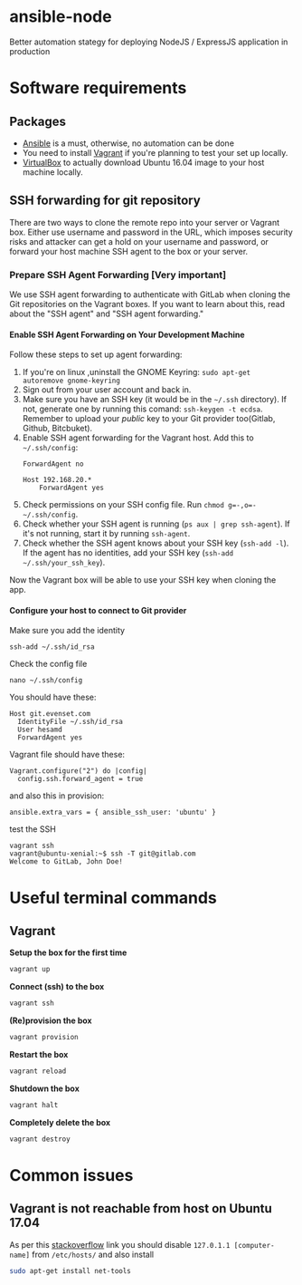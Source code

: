 # ansible-node
Better automation stategy for deploying NodeJS / ExpressJS application in production

# Software requirements
## Packages
* [Ansible](http://docs.ansible.com/ansible/intro_installation.html) is a must, otherwise, no automation can be done
* You need to install [Vagrant](https://www.vagrantup.com/docs/installation/) if you're planning to
test your set up locally.
* [VirtualBox](https://www.virtualbox.org/wiki/Downloads) to actually download Ubuntu 16.04 image to your host machine locally.
## SSH forwarding for git repository
There are two ways to clone the remote repo into your server or Vagrant box. Either use username and password
in the URL, which imposes security risks and attacker can get a hold on your username and password, or forward 
your host machine SSH agent to the box or your server. 

### Prepare SSH Agent Forwarding [Very important]

We use SSH agent forwarding to authenticate with GitLab when cloning the Git repositories on the
Vagrant boxes. If you want to learn about this, read about the "SSH agent" and "SSH agent forwarding."

#### Enable SSH Agent Forwarding on Your Development Machine

Follow these steps to set up agent forwarding:

1. If you're on linux ,uninstall the GNOME Keyring: `sudo apt-get autoremove gnome-keyring`
1. Sign out from your user account and back in.
1. Make sure you have an SSH key (it would be in the `~/.ssh` directory). If not, generate one by
   running this comand: `ssh-keygen -t ecdsa`. Remember to upload your *public* key to your Git provider
   too(Gitlab, Github, Bitcbuket).
1. Enable SSH agent forwarding for the Vagrant host. Add this to `~/.ssh/config`:
   ```
   ForwardAgent no

   Host 192.168.20.*
       ForwardAgent yes
   ```
1. Check permissions on your SSH config file. Run `chmod g=-,o=- ~/.ssh/config`.
1. Check whether your SSH agent is running (`ps aux | grep ssh-agent`). If it's not running, start
   it by running `ssh-agent`.
1. Check whether the SSH agent knows about your SSH key (`ssh-add -l`). If the agent has no identities,
   add your SSH key (`ssh-add ~/.ssh/your_ssh_key`).

Now the Vagrant box will be able to use your SSH key when cloning the app.


#### Configure your host to connect to Git provider
Make sure you add the identity

```
ssh-add ~/.ssh/id_rsa
```

Check the config file
```
nano ~/.ssh/config
```
You should have these:
```
Host git.evenset.com
  IdentityFile ~/.ssh/id_rsa
  User hesamd
  ForwardAgent yes
```

Vagrant file should have these:
```
Vagrant.configure("2") do |config|
  config.ssh.forward_agent = true
```
and also this in provision:
```
ansible.extra_vars = { ansible_ssh_user: 'ubuntu' }
```

test the SSH
```
vagrant ssh
vagrant@ubuntu-xenial:~$ ssh -T git@gitlab.com
Welcome to GitLab, John Doe!
```

# Useful terminal commands
## Vagrant
**Setup the box for the first time**
```bash
vagrant up
```
**Connect (ssh) to the box**
```bash
vagrant ssh
```
**(Re)provision the box**
```bash
vagrant provision
```
**Restart the box**
```bash
vagrant reload
```
**Shutdown the box**
```bash
vagrant halt
```
**Completely delete the box**
```bash
vagrant destroy
```

# Common issues
## Vagrant is not reachable from host on Ubuntu 17.04
As per this [stackoverflow](https://stackoverflow.com/questions/43455777/cant-get-to-any-vagrant-sites-on-ubuntu-17-04)
link you should disable `127.0.1.1 [computer-name]` from `/etc/hosts/` and also install
```bash
sudo apt-get install net-tools
```





